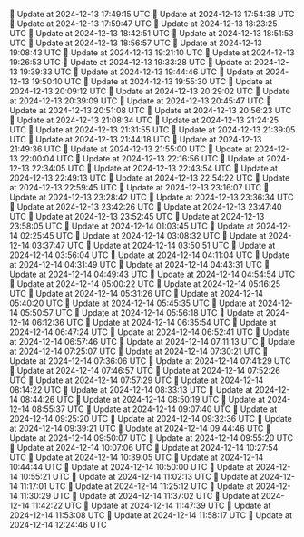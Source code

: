 🔄 Update at 2024-12-13 17:49:15 UTC
🔄 Update at 2024-12-13 17:54:38 UTC
🔄 Update at 2024-12-13 17:59:47 UTC
🔄 Update at 2024-12-13 18:23:25 UTC
🔄 Update at 2024-12-13 18:42:51 UTC
🔄 Update at 2024-12-13 18:51:53 UTC
🔄 Update at 2024-12-13 18:56:57 UTC
🔄 Update at 2024-12-13 19:08:43 UTC
🔄 Update at 2024-12-13 19:21:10 UTC
🔄 Update at 2024-12-13 19:26:53 UTC
🔄 Update at 2024-12-13 19:33:28 UTC
🔄 Update at 2024-12-13 19:39:33 UTC
🔄 Update at 2024-12-13 19:44:46 UTC
🔄 Update at 2024-12-13 19:50:10 UTC
🔄 Update at 2024-12-13 19:55:30 UTC
🔄 Update at 2024-12-13 20:09:12 UTC
🔄 Update at 2024-12-13 20:29:02 UTC
🔄 Update at 2024-12-13 20:39:09 UTC
🔄 Update at 2024-12-13 20:45:47 UTC
🔄 Update at 2024-12-13 20:51:08 UTC
🔄 Update at 2024-12-13 20:56:23 UTC
🔄 Update at 2024-12-13 21:08:34 UTC
🔄 Update at 2024-12-13 21:24:25 UTC
🔄 Update at 2024-12-13 21:31:55 UTC
🔄 Update at 2024-12-13 21:39:05 UTC
🔄 Update at 2024-12-13 21:44:18 UTC
🔄 Update at 2024-12-13 21:49:36 UTC
🔄 Update at 2024-12-13 21:55:00 UTC
🔄 Update at 2024-12-13 22:00:04 UTC
🔄 Update at 2024-12-13 22:16:56 UTC
🔄 Update at 2024-12-13 22:34:05 UTC
🔄 Update at 2024-12-13 22:43:54 UTC
🔄 Update at 2024-12-13 22:49:13 UTC
🔄 Update at 2024-12-13 22:54:22 UTC
🔄 Update at 2024-12-13 22:59:45 UTC
🔄 Update at 2024-12-13 23:16:07 UTC
🔄 Update at 2024-12-13 23:28:42 UTC
🔄 Update at 2024-12-13 23:36:34 UTC
🔄 Update at 2024-12-13 23:42:26 UTC
🔄 Update at 2024-12-13 23:47:40 UTC
🔄 Update at 2024-12-13 23:52:45 UTC
🔄 Update at 2024-12-13 23:58:05 UTC
🔄 Update at 2024-12-14 01:03:45 UTC
🔄 Update at 2024-12-14 02:25:45 UTC
🔄 Update at 2024-12-14 03:08:32 UTC
🔄 Update at 2024-12-14 03:37:47 UTC
🔄 Update at 2024-12-14 03:50:51 UTC
🔄 Update at 2024-12-14 03:56:04 UTC
🔄 Update at 2024-12-14 04:11:04 UTC
🔄 Update at 2024-12-14 04:31:49 UTC
🔄 Update at 2024-12-14 04:43:31 UTC
🔄 Update at 2024-12-14 04:49:43 UTC
🔄 Update at 2024-12-14 04:54:54 UTC
🔄 Update at 2024-12-14 05:00:22 UTC
🔄 Update at 2024-12-14 05:16:25 UTC
🔄 Update at 2024-12-14 05:31:26 UTC
🔄 Update at 2024-12-14 05:40:20 UTC
🔄 Update at 2024-12-14 05:45:35 UTC
🔄 Update at 2024-12-14 05:50:57 UTC
🔄 Update at 2024-12-14 05:56:18 UTC
🔄 Update at 2024-12-14 06:12:36 UTC
🔄 Update at 2024-12-14 06:35:54 UTC
🔄 Update at 2024-12-14 06:47:24 UTC
🔄 Update at 2024-12-14 06:52:41 UTC
🔄 Update at 2024-12-14 06:57:46 UTC
🔄 Update at 2024-12-14 07:11:13 UTC
🔄 Update at 2024-12-14 07:25:07 UTC
🔄 Update at 2024-12-14 07:30:21 UTC
🔄 Update at 2024-12-14 07:36:06 UTC
🔄 Update at 2024-12-14 07:41:29 UTC
🔄 Update at 2024-12-14 07:46:57 UTC
🔄 Update at 2024-12-14 07:52:26 UTC
🔄 Update at 2024-12-14 07:57:29 UTC
🔄 Update at 2024-12-14 08:14:22 UTC
🔄 Update at 2024-12-14 08:33:13 UTC
🔄 Update at 2024-12-14 08:44:26 UTC
🔄 Update at 2024-12-14 08:50:19 UTC
🔄 Update at 2024-12-14 08:55:37 UTC
🔄 Update at 2024-12-14 09:07:40 UTC
🔄 Update at 2024-12-14 09:25:20 UTC
🔄 Update at 2024-12-14 09:32:36 UTC
🔄 Update at 2024-12-14 09:39:21 UTC
🔄 Update at 2024-12-14 09:44:46 UTC
🔄 Update at 2024-12-14 09:50:07 UTC
🔄 Update at 2024-12-14 09:55:20 UTC
🔄 Update at 2024-12-14 10:07:06 UTC
🔄 Update at 2024-12-14 10:27:54 UTC
🔄 Update at 2024-12-14 10:39:05 UTC
🔄 Update at 2024-12-14 10:44:44 UTC
🔄 Update at 2024-12-14 10:50:00 UTC
🔄 Update at 2024-12-14 10:55:21 UTC
🔄 Update at 2024-12-14 11:02:13 UTC
🔄 Update at 2024-12-14 11:17:01 UTC
🔄 Update at 2024-12-14 11:25:12 UTC
🔄 Update at 2024-12-14 11:30:29 UTC
🔄 Update at 2024-12-14 11:37:02 UTC
🔄 Update at 2024-12-14 11:42:22 UTC
🔄 Update at 2024-12-14 11:47:39 UTC
🔄 Update at 2024-12-14 11:53:08 UTC
🔄 Update at 2024-12-14 11:58:17 UTC
🔄 Update at 2024-12-14 12:24:46 UTC
